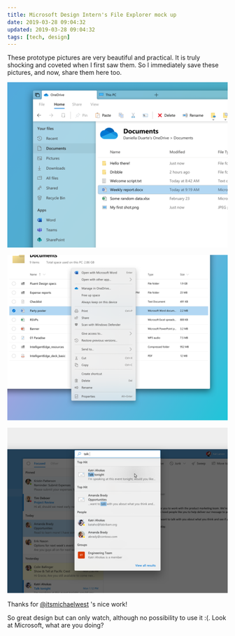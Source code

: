 ```yaml
---
title: Microsoft Design Intern's File Explorer mock up
date: 2019-03-28 09:04:32
updated: 2019-03-28 09:04:32
tags: [tech, design]
---
```




These prototype pictures are very beautiful and practical. It is truly shocking and coveted when I first saw them. So I immediately save these pictures, and now, share them here too.

![File Explorer](1553763941204.png)



![File Explorer](1553763951111.png)

![Search In Email](1553763956400.png)

Thanks for [@itsmichaelwest](https://twitter.com/itsmichaelwest) 's nice work!

So great design but can only watch, although no possibility to use it :(. Look at Microsoft, what are you doing?

